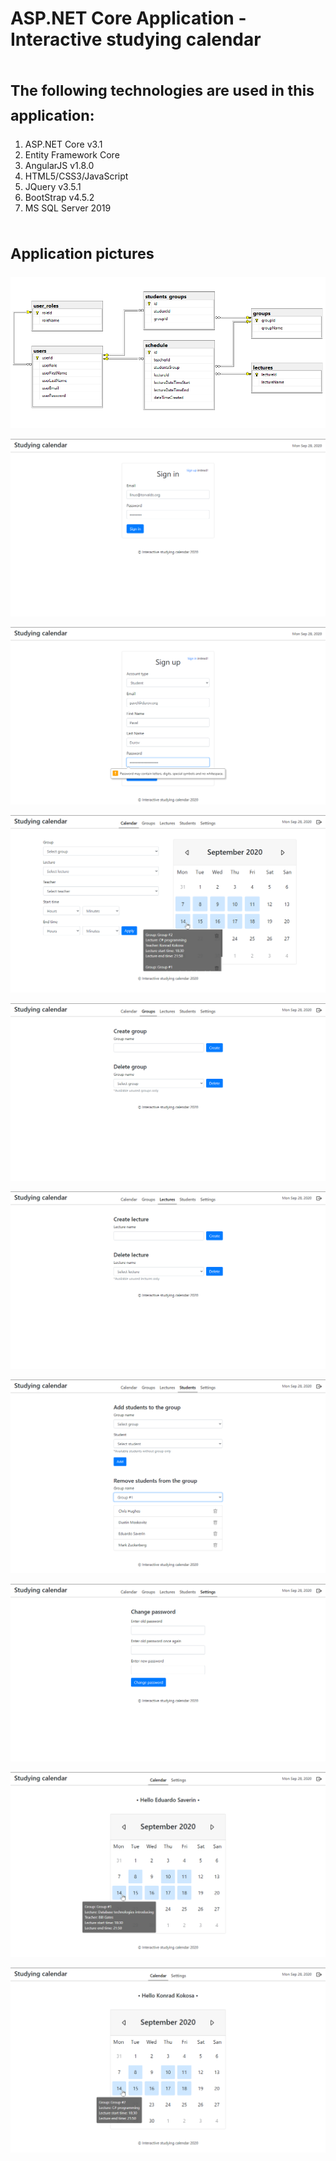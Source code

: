 # ASP.NET Core Application - Interactive studying calendar
# <sub>The following technologies are used in this application:<sub>
1. ASP.NET Core v3.1
2. Entity Framework Core
3. AngularJS v1.8.0
4. HTML5/CSS3/JavaScript
5. JQuery v3.5.1
6. BootStrap v4.5.2
7. MS SQL Server 2019

# <sub>Application pictures<sub>
![image](https://github.com/RazRus8/studying-calendar/blob/master/GitHub/db_diagram.png)

![image](https://github.com/RazRus8/studying-calendar/blob/master/GitHub/page1.png)

![image](https://github.com/RazRus8/studying-calendar/blob/master/GitHub/page2.png)

![image](https://github.com/RazRus8/studying-calendar/blob/master/GitHub/page3.png)

![image](https://github.com/RazRus8/studying-calendar/blob/master/GitHub/page4.png)

![image](https://github.com/RazRus8/studying-calendar/blob/master/GitHub/page5.png)

![image](https://github.com/RazRus8/studying-calendar/blob/master/GitHub/page6.png)

![image](https://github.com/RazRus8/studying-calendar/blob/master/GitHub/page7.png)

![image](https://github.com/RazRus8/studying-calendar/blob/master/GitHub/page8.png)

![image](https://github.com/RazRus8/studying-calendar/blob/master/GitHub/page9.png)
